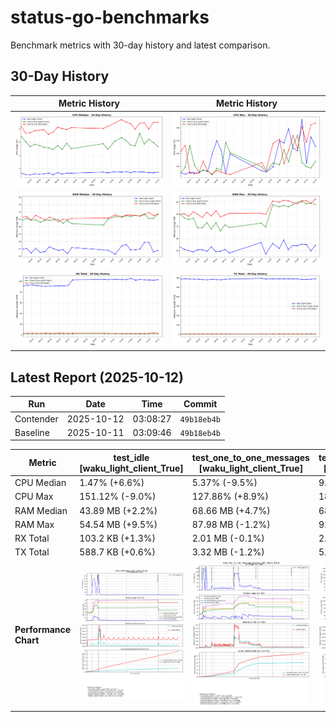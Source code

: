 # status-go-benchmarks

Benchmark metrics with 30-day history and latest comparison.

## 30-Day History

| Metric History                                         | Metric History                                     |
|--------------------------------------------------------|----------------------------------------------------|
| ![cpu_median_history.png](docs/cpu_median_history.png) | ![cpu_max_history.png](docs/cpu_max_history.png)   |
| ![ram_median_history.png](docs/ram_median_history.png) | ![ram_max_history.png](docs/ram_max_history.png)   |
| ![rx_total_history.png](docs/rx_total_history.png)     | ![tx_total_history.png](docs/tx_total_history.png) |

## Latest Report (2025-10-12)

| Run       | Date       | Time     | Commit      |
|-----------|------------|----------|-------------|
| Contender | 2025-10-12 | 03:08:27 | `49b18eb4b` |
| Baseline  | 2025-10-11 | 03:09:46 | `49b18eb4b` |

| Metric                | test_idle<br>[waku_light_client_True]                                                                                            | test_one_to_one_messages<br>[waku_light_client_True]                                                                                                           | test_one_to_one_messages<br>[waku_light_client_False]                                                                                                            |
|-----------------------|----------------------------------------------------------------------------------------------------------------------------------|----------------------------------------------------------------------------------------------------------------------------------------------------------------|------------------------------------------------------------------------------------------------------------------------------------------------------------------|
| CPU Median            | 1.47% (+6.6%)                                                                                                                    | 5.37% (-9.5%)                                                                                                                                                  | 9.02% (+0.4%)                                                                                                                                                    |
| CPU Max               | 151.12% (-9.0%)                                                                                                                  | 127.86% (+8.9%)                                                                                                                                                | 187.40% (+1.4%)                                                                                                                                                  |
| RAM Median            | 43.89 MB (+2.2%)                                                                                                                 | 68.66 MB (+4.7%)                                                                                                                                               | 68.40 MB (+1.2%)                                                                                                                                                 |
| RAM Max               | 54.54 MB (+9.5%)                                                                                                                 | 87.98 MB (-1.2%)                                                                                                                                               | 92.55 MB (+4.0%)                                                                                                                                                 |
| RX Total              | 103.2 KB (+1.3%)                                                                                                                 | 2.01 MB (-0.1%)                                                                                                                                                | 2.81 MB (-31.8%)                                                                                                                                                 |
| TX Total              | 588.7 KB (+0.6%)                                                                                                                 | 3.32 MB (-1.2%)                                                                                                                                                | 5.17 MB (-8.1%)                                                                                                                                                  |
| **Performance Chart** | ![test_idle[waku_light_client_True]](benchmarks/20251012T030827_49b18eb4b/test_idle[waku_light_client_True]-20251012-030130.png) | ![test_one_to_one_messages[waku_light_client_True]](benchmarks/20251012T030827_49b18eb4b/test_one_to_one_messages[waku_light_client_True]-20251012-030743.png) | ![test_one_to_one_messages[waku_light_client_False]](benchmarks/20251012T030827_49b18eb4b/test_one_to_one_messages[waku_light_client_False]-20251012-030435.png) |
